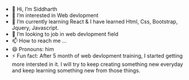 - 👋 Hi, I’m Siddharth
- 👀 I’m interested in Web devlopment
- 🌱 I’m currently learning React & I have learned Html, Css, Bootstrap, Jquery, Javascript.
- 💞️ I’m looking to job in web devlopment field
- 📫 How to reach me ...
- 😄 Pronouns: him
- ⚡ Fun fact: After 5 month of web devlopment training, I started getting more intersted in it. I will try to keep creating something new everyday and keep learning something new from those things.

<!---
SID9927/SID9927 is a ✨ special ✨ repository because its `README.md` (this file) appears on your GitHub profile.
You can click the Preview link to take a look at your changes.
--->
